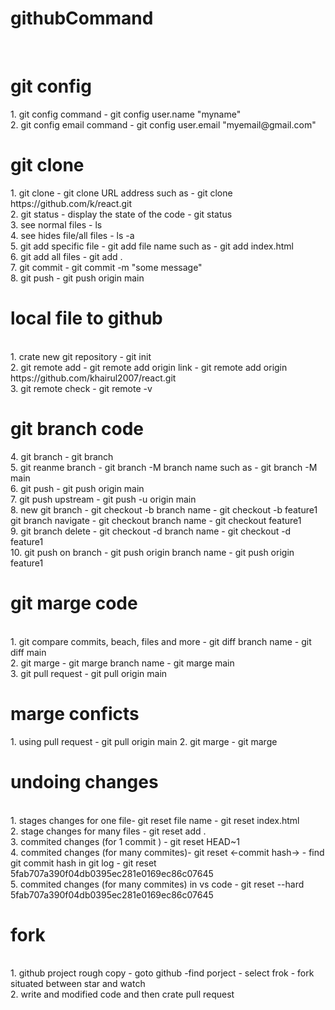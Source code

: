 # githubCommand
<br/>
<h1>git config</h1>
1. git config command - git config user.name "myname"
<br/>
2. git config email command - git config user.email "myemail@gmail.com"
<br/>
<h1>git clone</h1>
1. git clone - git clone URL address such as - git clone https://github.com/k/react.git
<br/>
2. git status - display the state of the code - git status
<br/>
3. see normal files - ls 
<br/>
4. see hides file/all files - ls -a 
<br/>
5. git add specific file - git add file name such as - git add index.html
<br />
6. git add all files - git add .
<br/>
7. git commit - git commit -m "some message"
<br/>
8. git push - git push origin main
<br/>
<h1>local file to github</h1>
<br />
1. crate new git repository - git init 
<br/> 
2. git remote add - git remote add origin link - git remote add origin https://github.com/khairul2007/react.git 
<br />
3. git remote check - git remote -v
<br />
<h1> git branch code</h1>
4. git branch - git branch 
<br/>
5. git reanme branch - git branch -M branch name such as - git branch -M main 
<br />
 6. git push - git push origin main
<br />
7. git push upstream - git push -u origin main 
<br />
8. new git branch - git checkout -b branch name - git checkout -b feature1 
<br />
git branch navigate - git checkout branch name - git checkout feature1 
<br />
9. git branch delete - git checkout -d branch name - git checkout -d feature1 
<br />
10. git push on branch - git push origin branch name - git push origin feature1 
<br />
<h1> git marge code </h1>
<br />
1. git compare commits, beach, files and more - git diff branch name - git diff main 
<br />
2. git marge - git marge branch name - git marge main 
<br />
3. git pull request - git pull origin main 
<br />
<h1> marge conficts</h1>
1. using pull request - git pull origin main 
2. git marge - git marge 
<br />
<h1>undoing changes</h1>
<br />
1. stages changes for one file- git reset file name - git reset index.html 
<br />
2. stage changes for many files - git reset add . 
<br />
3. commited changes (for 1 commit ) - git reset HEAD~1
<br />
4. commited changes (for many commites)- git reset <-commit hash-> - find git commit hash in git log - git reset 5fab707a390f04db0395ec281e0169ec86c07645
<br />
5. commited changes (for many commites) in vs code - git reset --hard 5fab707a390f04db0395ec281e0169ec86c07645
<br />
<h1> fork</h1>
 <br />
1. github project rough copy - goto github -find porject - select frok - fork situated between star and watch
 <br />
2. write and modified code and then crate pull request 
